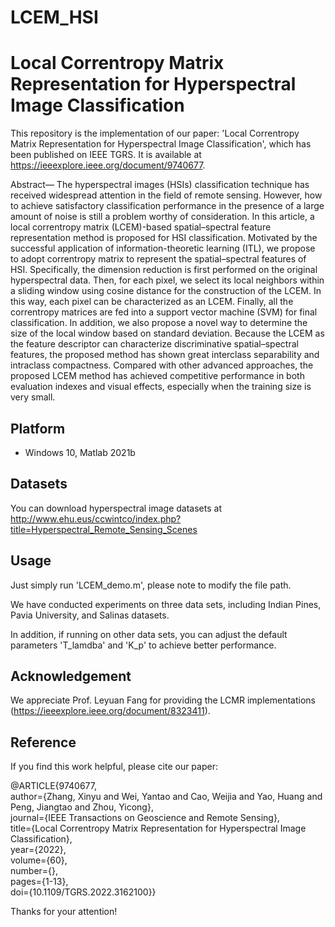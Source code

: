 # LCEM_HSI
# Local Correntropy Matrix Representation for Hyperspectral Image Classification
This repository is the implementation of our paper: 'Local Correntropy Matrix Representation for Hyperspectral Image Classification', which has been published on IEEE TGRS. It is available at <https://ieeexplore.ieee.org/document/9740677>.

Abstract— The hyperspectral images (HSIs) classification technique has received widespread attention in the field of remote sensing. However, how to achieve satisfactory classification performance in the presence of a large amount of noise is still a problem worthy of consideration. In this article, a local correntropy matrix (LCEM)-based spatial–spectral feature representation method is proposed for HSI classification. Motivated by the successful application of information-theoretic learning (ITL), we propose to adopt correntropy matrix to represent the spatial–spectral features of HSI. Specifically, the dimension reduction is first performed on the original hyperspectral data. Then, for each pixel, we select its local neighbors within a sliding window using cosine distance for the construction of the LCEM. In this way, each pixel can be characterized as an LCEM. Finally, all the correntropy matrices are fed into a support vector machine (SVM) for final classification. In addition, we also propose a novel way to determine the size of the local window based on standard deviation. Because the LCEM as the feature descriptor can characterize discriminative spatial–spectral features, the proposed method has shown great interclass separability and intraclass compactness. Compared with other advanced approaches, the proposed LCEM method has achieved competitive performance in both evaluation indexes and visual effects, especially when the training size is very small.


## Platform

- Windows 10, Matlab 2021b

## Datasets

You can download hyperspectral image datasets at <http://www.ehu.eus/ccwintco/index.php?title=Hyperspectral_Remote_Sensing_Scenes>

## Usage

Just simply run 'LCEM_demo.m', please note to modify the file path.

We have conducted experiments on three data sets, including Indian Pines, Pavia University, and Salinas datasets.

In addition, if running on other data sets, you can adjust the default parameters 'T_lamdba' and 'K_p' to achieve better performance.

## Acknowledgement

We appreciate Prof. Leyuan Fang for providing the LCMR implementations (https://ieeexplore.ieee.org/document/8323411).

## Reference

If you find this work helpful, please cite our paper:

  @ARTICLE{9740677,   
     author={Zhang, Xinyu and Wei, Yantao and Cao, Weijia and Yao, Huang and Peng, Jiangtao and Zhou, Yicong},   
     journal={IEEE Transactions on Geoscience and Remote Sensing},     
     title={Local Correntropy Matrix Representation for Hyperspectral Image Classification},    
     year={2022},   
     volume={60},   
     number={},   
     pages={1-13},   
     doi={10.1109/TGRS.2022.3162100}}
     
 Thanks for your attention!



